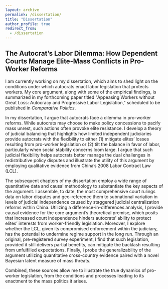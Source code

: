 ```yaml
---
layout: archive
permalink: /dissertation/
title: "Dissertation"
author_profile: true
redirect_from:
  - /dissertation
---
```



## The Autocrat’s Labor Dilemma: How Dependent Courts Manage Elite-Mass Conflicts in Pro-Worker Reforms

I am currently working on my dissertation, which aims to shed light on the conditions under which autocrats enact labor legislation that protects workers. My core argument, along with some of the empirical findings, is summarized in my forthcoming paper titled "Appeasing Workers without Great Loss: Autocracy and Progressive Labor Legislation," scheduled to be published in _Comparative Politics_.

In my dissertation, I argue that autocrats face a dilemma in pro-worker reforms. While autocrats may choose to make policy concessions to pacify mass unrest, such actions often provoke elite resistance. I develop a theory of judicial balancing that highlights how limited independent judiciaries provide autocrats with the flexibility to either (1) mitigate elites’ losses resulting from pro-worker legislation or (2) tilt the balance in favor of labor, particularly when social stability concerns loom large. I argue that such judicial flexibility helps autocrats better manage the dual challenges in redistributive policy disputes and illustrate the utility of this argument by employing qualitative evidence from China’s 2008 Labor Contract Law (LCL).

The subsequent chapters of my dissertation employ a wide range of quantitative data and causal methodology to substantiate the key aspects of the argument. I assemble, to date, the most comprehensive court rulings data on labor disputes and geo-reference them to subnational variation in levels of judicial independence caused by staggered judicial centralization reforms within China. Utilizing a difference-in-differences analysis, I provide causal evidence for the core argument’s theoretical premise, which posits that increased court independence hinders autocrats’ ability to protect elites’ interests from worker-friendly legislation. Moreover, I explore whether the LCL, given its compromised enforcement within the judiciary, has the potential to undermine regime support in the long run. Through an original, pre-registered survey experiment, I find that such legislation, provided it still delivers partial benefits, can mitigate the backlash resulting from unfulfilled expectations. Finally, I probe the generalizability of the argument utilizing quantitative cross-country evidence paired with a novel Bayesian latent measure of mass threats. 

Combined, these sources allow me to illustrate the true dynamics of pro-worker legislation, from the conditions and processes leading to its enactment to the mass politics it arises.

